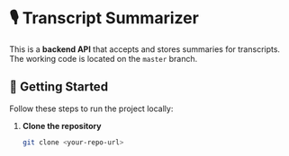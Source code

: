# 🎙️ Transcript Summarizer

This is a **backend API** that accepts and stores summaries for transcripts.  
The working code is located on the `master` branch.

## 🚀 Getting Started

Follow these steps to run the project locally:

1. **Clone the repository**  
   ```bash
   git clone <your-repo-url>
